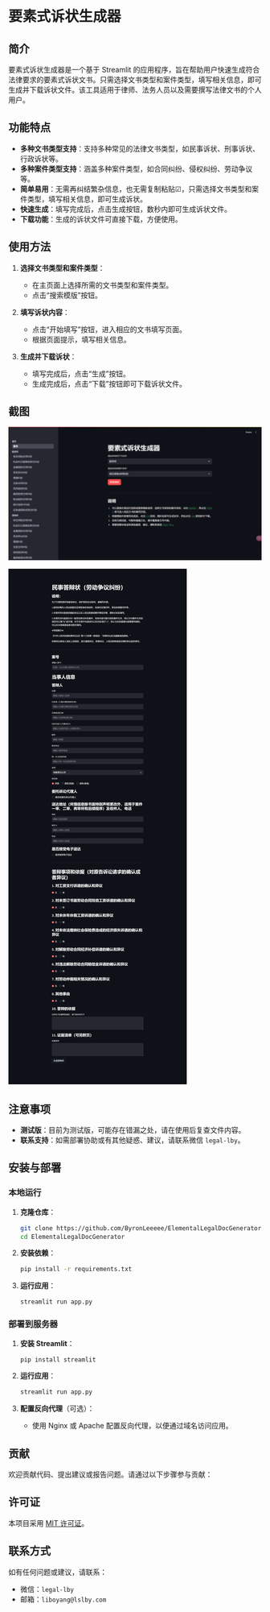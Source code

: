 # 要素式诉状生成器

## 简介

要素式诉状生成器是一个基于 Streamlit 的应用程序，旨在帮助用户快速生成符合法律要求的要素式诉状文书。只需选择文书类型和案件类型，填写相关信息，即可生成并下载诉状文件。该工具适用于律师、法务人员以及需要撰写法律文书的个人用户。

## 功能特点

- **多种文书类型支持**：支持多种常见的法律文书类型，如民事诉状、刑事诉状、行政诉状等。
- **多种案件类型支持**：涵盖多种案件类型，如合同纠纷、侵权纠纷、劳动争议等。
- **简单易用**：无需再纠结繁杂信息，也无需复制粘贴☑，只需选择文书类型和案件类型，填写相关信息，即可生成诉状。
- **快速生成**：填写完成后，点击生成按钮，数秒内即可生成诉状文件。
- **下载功能**：生成的诉状文件可直接下载，方便使用。

## 使用方法

1. **选择文书类型和案件类型**：
   - 在主页面上选择所需的文书类型和案件类型。
   - 点击“搜索模版”按钮。

2. **填写诉状内容**：
   - 点击“开始填写”按钮，进入相应的文书填写页面。
   - 根据页面提示，填写相关信息。

3. **生成并下载诉状**：
   - 填写完成后，点击“生成”按钮。
   - 生成完成后，点击“下载”按钮即可下载诉状文件。

## 截图

!["首页"](./screenshot/home.png)

!["答辩状"](./screenshot/劳动争议纠纷.png)


## 注意事项

- **测试版**：目前为测试版，可能存在错漏之处，请在使用后复查文件内容。
- **联系支持**：如需部署协助或有其他疑惑、建议，请联系微信 `legal-lby`。

## 安装与部署

### 本地运行

1. **克隆仓库**：
   ```bash
   git clone https://github.com/ByronLeeeee/ElementalLegalDocGenerator.git
   cd ElementalLegalDocGenerator
   ```

2. **安装依赖**：
   ```bash
   pip install -r requirements.txt
   ```

3. **运行应用**：
   ```bash
   streamlit run app.py
   ```

### 部署到服务器

1. **安装 Streamlit**：
   ```bash
   pip install streamlit
   ```

2. **运行应用**：
   ```bash
   streamlit run app.py
   ```

3. **配置反向代理**（可选）：
   - 使用 Nginx 或 Apache 配置反向代理，以便通过域名访问应用。

## 贡献

欢迎贡献代码、提出建议或报告问题。请通过以下步骤参与贡献：

## 许可证

本项目采用 [MIT 许可证](LICENSE)。

## 联系方式

如有任何问题或建议，请联系：

- 微信：`legal-lby`
- 邮箱：`liboyang@lslby.com`

